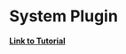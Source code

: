 # System Plugin

[**Link to Tutorial**][1]

[1]: http://gazebosim.org/tutorials?tut=system_plugin&cat=write_plugin
